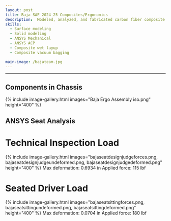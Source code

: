 ```yaml
---
layout: post
title: Baja SAE 2024-25 Composites/Ergonomics
description:  Modeled, analyzed, and fabricated carbon fiber composite components for use in the 2024-25 Clarkson Baja competition car.
skills: 
  - Surface modeling
  - Solid modeling
  - ANSYS Mechanical
  - ANSYS ACP
  - Composite wet layup
  - Composite vacuum bagging

main-image: /bajateam.jpg
---
```


---
## Components in Chassis
{% include image-gallery.html images="Baja Ergo Assembly iso.png" height="400" %}

## ANSYS Seat Analysis
# Technical Inspection Load
{% include image-gallery.html images="bajaseatdesignjudgeforces.png, bajaseatdesignjudgeundeformed.png, bajaseatdesignjudgedeformed.png" height="400" %}
Max deformation: 0.6934 in
Applied force: 115 lbf

# Seated Driver Load
{% include image-gallery.html images="bajaseatsittingforces.png, bajaseatsittingundeformed.png, bajaseatsittingdeformed.png" height="400" %}
Max deformation: 0.0704 in
Applied force: 180 lbf
